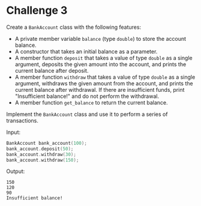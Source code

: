 # Challenge 3

Create a `BankAccount` class with the following features:

- A private member variable `balance` (type `double`) to store the account balance.
- A constructor that takes an initial balance as a parameter.
- A member function `deposit` that takes a value of type `double` as a single argument, deposits the given amount into the account, and prints the current balance after deposit.
- A member function `withdraw` that takes a value of type `double` as a single argument, withdraws the given amount from the account, and prints the current balance after withdrawal. If there are insufficient funds, print "Insufficient balance!" and do not perform the withdrawal.
- A member function `get_balance` to return the current balance.

Implement the `BankAccount` class and use it to perform a series of transactions.

Input:

```cpp
BankAccount bank_account(100);
bank_account.deposit(50);
bank_account.withdraw(30);
bank_account.withdraw(150);
```

Output:

```
150
120
90
Insufficient balance!
```
